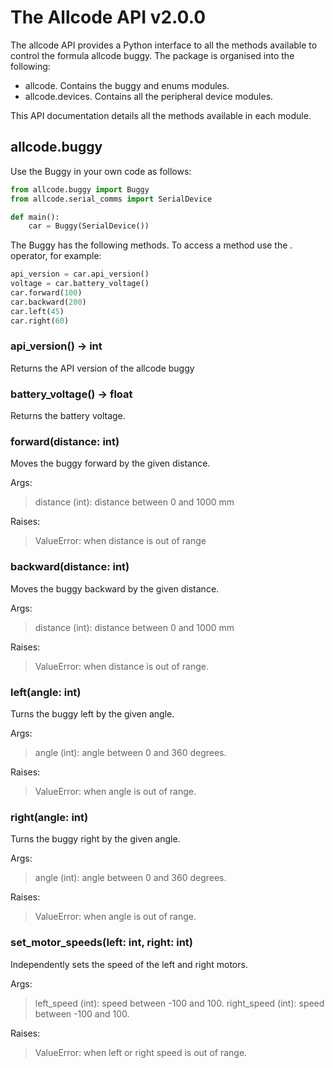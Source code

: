 # The Allcode API v2.0.0

The allcode API provides a Python interface to all the methods available to control
the formula allcode buggy. The package is organised into the following:

- allcode. Contains the buggy and enums modules.
- allcode.devices. Contains all the peripheral device modules.

This API documentation details all the methods available in each module.

## allcode.buggy

Use the Buggy in your own code as follows:

```Python
from allcode.buggy import Buggy
from allcode.serial_comms import SerialDevice

def main():
    car = Buggy(SerialDevice()) 
```

The Buggy has the following methods. To access a method use the . operator, for example:

```Python
api_version = car.api_version()
voltage = car.battery_voltage()
car.forward(100)
car.backward(200)
car.left(45)
car.right(60)
```

### api_version() -> int

Returns the API version of the allcode buggy

### battery_voltage() -> float

Returns the battery voltage.

### forward(distance: int)

Moves the buggy forward by the given distance.

Args:

> distance (int): distance between 0 and 1000 mm

Raises:

>ValueError: when distance is out of range

### backward(distance: int)

Moves the buggy backward by the given distance.

Args:
> distance (int): distance between 0 and 1000 mm

Raises:
> ValueError: when distance is out of range.

### left(angle: int)

Turns the buggy left by the given angle.

Args:
> angle (int): angle between 0 and 360 degrees.

Raises:
> ValueError: when angle is out of range.

### right(angle: int)

Turns the buggy right by the given angle.

Args:
> angle (int): angle between 0 and 360 degrees.

Raises:
> ValueError: when angle is out of range.

### set_motor_speeds(left: int, right: int)

Independently sets the speed of the left and right motors.

Args:
> left_speed (int): speed between -100 and 100.
> right_speed (int): speed between -100 and 100.

Raises:
> ValueError: when left or right speed is out of range.
